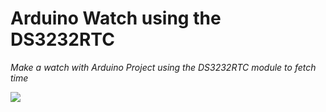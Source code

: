 # Arduino Watch using the DS3232RTC

_Make a watch with Arduino Project using the DS3232RTC module to fetch time_

![](https://firebasestorage.googleapis.com/v0/b/myfirebasefirestore-7ecc4.appspot.com/o/all_qwatch.jpg?alt=media&token=d40a41ab-badb-454a-a482-74dd57a59a25)
